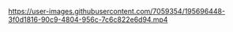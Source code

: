 

https://user-images.githubusercontent.com/7059354/195696448-3f0d1816-90c9-4804-956c-7c6c822e6d94.mp4

